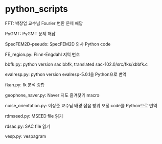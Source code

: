 # python_scripts
FFT: 박창업 교수님 Fourier 변환 문제 해답

PyGMT: PyGMT 문제 해답

SpecFEM2D-pseudo: SpecFEM2D 의사 Python code

FE_region.py: Flinn-Engdahl 지역 번호

bbfk.py: python version sac bbfk, translated sac-102.0/src/fks/xbbfk.c

evalresp.py: python version evalresp-5.0.1을 Python으로 번역

fkan.py: fk 분석 종합

geophone_naver.py: Naver 지도 즐겨찾기 macro

noise_orientation.py: 이상준 교수님 배경 잡음 방위 보정 code를 Python으로 번역

rdmseed.py: MSEED file 읽기

rdsac.py: SAC file 읽기

vesp.py: vespagram
